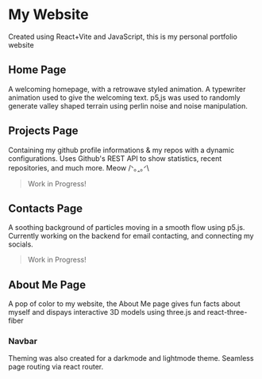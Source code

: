 # My Website
Created using React+Vite and JavaScript, this is my personal portfolio website

## Home Page
A welcoming homepage, with a retrowave styled animation. A typewriter animation used to give the welcoming text. p5,js was used to randomly generate valley shaped terrain using perlin noise and noise manipulation.

## Projects Page
Containing my github profile informations & my repos with a dynamic configurations. Uses Github's REST API to show statistics, recent repositories, and much more. Meow /ᐠ｡ꞈ｡ᐟ\
> Work in Progress!

## Contacts Page
A soothing background of particles moving in a smooth flow using p5.js. Currently working on the backend for email contacting, and connecting my socials.
> Work in Progress!

## About Me Page
A pop of color to my website, the About Me page gives fun facts about myself and dispays interactive 3D models using three.js and react-three-fiber

### Navbar
Theming was also created for a darkmode and lightmode theme. Seamless page routing via react router.
